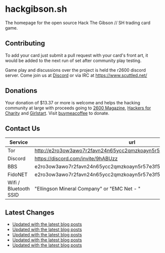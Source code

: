 # hackgibson.sh
The homepage for the open source Hack The Gibson // SH trading card game.


## Contributing

To add your card just submit a pull request with your card's front art, it would be added to the next run of set after community play testing.

Game play and discussions over the project is held the r2600 discord server. Come join us at [Discord](https://discord.com/invite/9hABUzz) or via IRC at https://www.scuttled.net/


## Donations

Your donation of $13.37 or more is welcome and helps the hacking community at large with proceeds going to [2600 Magazine](https://2600.com/), [Hackers for Charity](https://hackersforcharity.org) and [Girlstart](https://girlstart.org).  Visit [buymeacoffee](https://www.buymeacoffee.com/hackgibson.sh) to donate.


## Contact Us

Service | url
-|-
Tor | http://e2ro3ow3awo7r2favn24n65ycc2qmzkoayn5r57e3f56nvjwdcgg32ad.onion
Discord | https://discord.com/invite/9hABUzz
BBS | e2ro3ow3awo7r2favn24n65ycc2qmzkoayn5r57e3f56nvjwdcgg32ad.onion:23
FidoNET | e2ro3ow3awo7r2favn24n65ycc2qmzkoayn5r57e3f56nvjwdcgg32ad.onion:24554
Wifi / Bluetooth SSID | "Ellingson Mineral Company" or "EMC Net - <fidonet address>"

## Latest Changes
<!-- BLOG-POST-LIST:START -->
- [Updated with the latest blog posts](https://github.com/DFW2600/hackgibson.sh/commit/dc862cbc845e6a61eb8070213d94a56d000ee30d)
- [Updated with the latest blog posts](https://github.com/DFW2600/hackgibson.sh/commit/eebcc37f235c3bfcdeb50d33baccdbf8fe2fc640)
- [Updated with the latest blog posts](https://github.com/DFW2600/hackgibson.sh/commit/308e0099b1c6804817299261a3d4bf17b3bd82a5)
- [Updated with the latest blog posts](https://github.com/DFW2600/hackgibson.sh/commit/18d9b6498de7735af45b1a9beb1eb4014120c65e)
- [Updated with the latest blog posts](https://github.com/DFW2600/hackgibson.sh/commit/f720d1b9b7512aa90ff5610e62c8a2f08ca80268)
<!-- BLOG-POST-LIST:END -->

